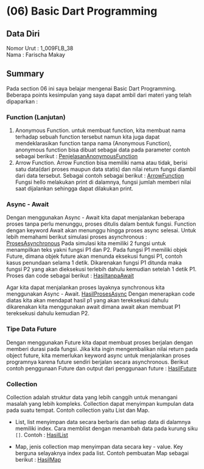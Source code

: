 # (06) Basic Dart Programming
## Data Diri
Nomor Urut : 1_009FLB_38 <br>
Nama : Farischa Makay <br>
## Summary
Pada section 06 ini saya belajar mengenai Basic Dart Programming. Beberapa points kesimpulan yang saya dapat ambil dari materi yang telah dipaparkan :
### Function (Lanjutan)
1. Anonymous Function. untuk membuat function, kita membuat nama terhadap sebuah function tersebut namun kita juga dapat mendeklarasikan function tanpa nama (Anonymous Function), anonymous function bisa dibuat sebagai data pada parameter contoh sebagai berikut :
[PenjelasanAnonymousFunction](/screenshots/contoh01_anonymous_function.jpg)
2. Arrow Function. Arrow Function bisa memiliki nama atau tidak, berisi satu data(dari proses maupun data statis) dan nilai return fungsi diambil dari data tersebut. Sebagai contoh sebagai berikut :
[ArrowFunction](/screenshots/contoh01_arrow_function.jpg)
Fungsi hello melakukan print di dalamnya, fungsi jumlah memberi nilai saat dijalankan sehingga dapat dilakukan print.
### Async - Await
Dengan menggunakan Async - Await kita dapat menjalankan beberapa proses tanpa perlu menunggu, proses ditulis dalam  bentuk fungsi. Function dengan keyword Await akan menunggu hingga proses async selesai. Untuk lebih memahami berikut simulasi proses asynchronous :
[ProsesAsynchronous](/screenshots/contoh02_simulasi_asyncronous.jpg)
Pada simulasi kita memiliki 2 fungsi untuk menampilkan teks yakni fungsi P1 dan P2. Pada fungsi P1 memiliki objek Future, dimana objek future akan menunda eksekusi fungsi P1, contoh kasus penundaan selama 1 detik. Dikarenakan fungsi P1 ditunda maka fungsi P2 yang akan dieksekusi terlebih dahulu kemudian setelah 1 detik P1. Proses dan code sebagai berikut :
[HasiltanpaAwait](/screenshots/contoh02_tanpaawait.jpg)

Agar kita dapat menjalankan proses layaknya synchronous kita menggunakan Async - Await. 
[HasilProsesAsync](/screenshots/contoh02_kode.jpg)
Dengan menerapkan code diatas kita akan mendapat hasil p1 yang akan tereksekusi dahulu dikarenakan kita menggunakan await dimana await akan membuat P1 tereksekusi dahulu kemudian P2.

### Tipe Data Future
Dengan menggunakan Future kita dapat membuat proses berjalan dengan memberi durasi pada fungsi. Jika kita ingin mengembalikan nilai return pada object future, kita memerlukan keyword async untuk menjalankan proses programnya karena future sendiri berjalan secara asynchronous. Berikut contoh penggunaan Future dan output dari penggunaan future : 
[HasilFuture](/screenshots/Contoh03_Penggunaan_Future.jpg)

### Collection
Collection adalah struktur data yang lebih canggih untuk menangani masalah yang lebih kompleks. Collection dapat menyimpan kumpulan data pada suatu tempat. Contoh collection yaitu List dan Map.
- List, list menyimpan data secara berbaris dan setiap data di dalamnya memiliki index. Cara memblist dengan menambah data pada kurung siku ```[]```. Contoh :
[HasilList](/screenshots/contoh04_List.jpg)

- Map, jenis collection map menyimpan data secara key - value. Key berguna selayaknya index pada list. Contoh pembuatan Map sebagai berikut :
[HasilMap](/screenshots/contoh05_Map.jpg)
